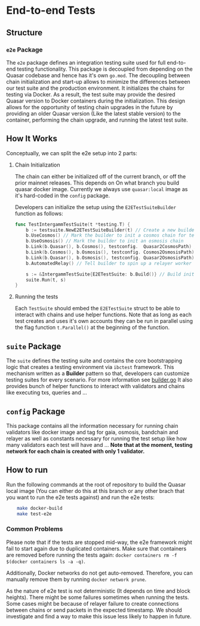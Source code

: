 # End-to-end Tests

## Structure

### `e2e` Package

The `e2e` package defines an integration testing suite used for full
end-to-end testing functionality. This package is decoupled from
depending on the Quasar codebase and hence has it's own `go.mod`. The decoupling between chain initialization and start-up allows to
minimize the differences between our test suite and the production
environment.
It initializes the chains for testing via Docker. As a result, the test suite may provide the desired
Quasar version to Docker containers during the initialization. This
design allows for the opportunity of testing chain upgrades in the
future by providing an older Quasar version (Like the latest stable version) to the container,
performing the chain upgrade, and running the latest test suite.

## How It Works

Conceptually, we can split the e2e setup into 2 parts:

1. Chain Initialization

    The chain can either be initialized off of the current branch, or off the prior mainnet releases. This depends on
    On what branch you build quasar docker image. Currently we always use `quasar:local` image as it's hard-coded
    in the `config` package.

    Developers can initialize the setup using the `E2ETestSuiteBuilder` function as follows:

    ```go
    func TestIntergammTestSuite(t *testing.T) {
	    b := testsuite.NewE2ETestSuiteBuilder(t) // Create a new builder for every suite
	    b.UseCosmos() // Mark the builder to init a cosmos chain for test
	    b.UseOsmosis() // Mark the builder to init an osmosis chain
	    b.Link(b.Quasar(), b.Cosmos(), testconfig.  Quasar2CosmosPath) // Create IBC connection between quasar and cosmos chains
	    b.Link(b.Cosmos(), b.Osmosis(), testconfig. Cosmos2OsmosisPath) // Create IBC connection between cosmos and osmosis chains
	    b.Link(b.Quasar(), b.Osmosis(), testconfig. Quasar2OsmosisPath) // Create IBC connection between quasar and osmosis chains
	    b.AutomatedRelay() // Tell builder to spin up a relayer worker to automatically relay packets instead of doing it manually in tests
    
	    s := &IntergammTestSuite{E2ETestSuite: b.Build()} // Build initializes all the chains, ibc connections and relayer then returns an E2ETestSuite
	    suite.Run(t, s) 
    }
    ```

2. Running the tests

    Each `TestSuite` should embed the `E2ETestSuite` struct to be able to interact with chains and use helper functions. Note that as long as each test creates and uses it's own accounts they can be run in parallel using the flag function `t.Parallel()` at the beginning of the function.

## `suite` Package

The `suite` defines the testing suite and contains the
core bootstrapping logic that creates a testing environment via `ibctest` framework. This mechanism written as a **Builder** pattern so that, developers can customize testing suites for every scenario. For more information see [builder.go](suite/builder.go)
It also provides bunch of helper functions to interact with validators and chains like executing txs, queries and ...

## `config` Package

This package contains all the information necessary for running chain validators like docker image and tag for gaia, osmosis, bandchain and relayer as well as constants necessary for running the test setup like how many validators each test will have and ...
**Note that at the moment, testing network for each chain is created with only 1 validator.**

## How to run

Run the following commands at the root of repository to build the Quasar local image 
(You can either do this at this branch or any other brach that you want to run the e2e tests against)
and run the e2e tests:
```sh
    make docker-build
    make test-e2e
```

### Common Problems

Please note that if the tests are stopped mid-way, the e2e framework might fail to start again due to duplicated containers. Make sure that
containers are removed before running the tests again: `docker containers rm -f $(docker containers ls -a -q)`.

Additionally, Docker networks do not get auto-removed. Therefore, you can manually remove them by running `docker network prune`.

As the nature of e2e test is not deterministic (It depends on time and block heights). There might be some failures sometimes when running the tests. Some cases might be because of relayer failure to create connections between chains or send packets in the expected timestamp. We should investigate and find a way to make this issue less likely to happen in future.